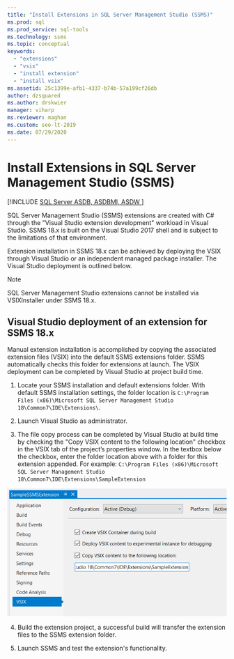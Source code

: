 ```yaml
---
title: "Install Extensions in SQL Server Management Studio (SSMS)"
ms.prod: sql
ms.prod_service: sql-tools
ms.technology: ssms
ms.topic: conceptual
keywords: 
  - "extensions"
  - "vsix"
  - "install extension"
  - "install vsix"
ms.assetid: 25c1399e-afb1-4337-b74b-57a199cf26db
author: dzsquared
ms.author: drskwier
manager: viharp
ms.reviewer: maghan
ms.custom: seo-lt-2019
ms.date: 07/29/2020
---
```

# Install Extensions in SQL Server Management Studio (SSMS)

[!INCLUDE [SQL Server ASDB, ASDBMI, ASDW ](../includes/applies-to-version/sql-asdb-asdbmi-asa.md)]

SQL Server Management Studio (SSMS) extensions are created with C# through the "Visual Studio extension development" workload in Visual Studio. SSMS 18.x is built on the Visual Studio 2017 shell and is subject to the limitations of that environment.

Extension installation in SSMS 18.x can be achieved by deploying the VSIX through Visual Studio or an independent managed package installer.  The Visual Studio deployment is outlined below.

> [!NOTE]
> SQL Server Management Studio extensions cannot be installed via VSIXInstaller under SSMS 18.x.
  
## Visual Studio deployment of an extension for SSMS 18.x

Manual extension installation is accomplished by copying the associated extension files (VSIX) into the default SSMS extensions folder.  SSMS automatically checks this folder for extensions at launch.  The VSIX deployment can be completed by Visual Studio at project build time. 

  
1.  Locate your SSMS installation and default extensions folder.  With default SSMS installation settings, the folder location is ```C:\Program Files (x86)\Microsoft SQL Server Management Studio 18\Common7\IDE\Extensions\```.  


2. Launch Visual Studio as administrator.

3.  The file copy process can be completed by Visual Studio at build time by checking the "Copy VSIX content to the following location" checkbox in the VSIX tab of the project’s properties window. In the textbox below the checkbox, enter the folder location above with a folder for this extension appended.  For example: ```C:\Program Files (x86)\Microsoft SQL Server Management Studio 18\Common7\IDE\Extensions\SampleExtension```
  
![Project properties window VSIX settings with 3 checkboxes and a text box](./media/install-extensions/vsix_ssms.png)

4. Build the extension project, a successful build will transfer the extension files to the SSMS extension folder.

5.  Launch SSMS and test the extension's functionality.
  
